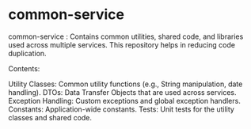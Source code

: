 # common-service
common-service : Contains common utilities, shared code, and libraries used across multiple services. This repository helps in reducing code duplication.

Contents:

Utility Classes: Common utility functions (e.g., String manipulation, date handling).
DTOs: Data Transfer Objects that are used across services.
Exception Handling: Custom exceptions and global exception handlers.
Constants: Application-wide constants.
Tests: Unit tests for the utility classes and shared code.

